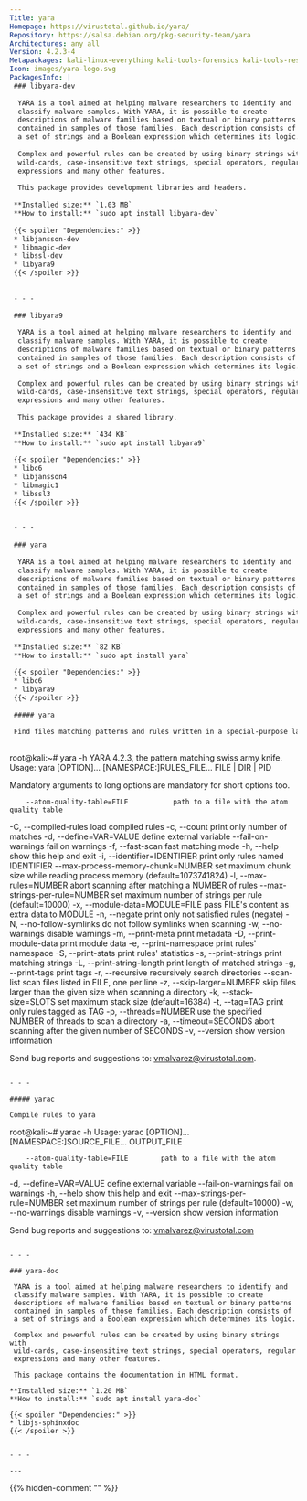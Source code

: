 ```yaml
---
Title: yara
Homepage: https://virustotal.github.io/yara/
Repository: https://salsa.debian.org/pkg-security-team/yara
Architectures: any all
Version: 4.2.3-4
Metapackages: kali-linux-everything kali-tools-forensics kali-tools-respond 
Icon: images/yara-logo.svg
PackagesInfo: |
 ### libyara-dev
 
  YARA is a tool aimed at helping malware researchers to identify and
  classify malware samples. With YARA, it is possible to create
  descriptions of malware families based on textual or binary patterns
  contained in samples of those families. Each description consists of
  a set of strings and a Boolean expression which determines its logic.
   
  Complex and powerful rules can be created by using binary strings with
  wild-cards, case-insensitive text strings, special operators, regular
  expressions and many other features.
   
  This package provides development libraries and headers.
 
 **Installed size:** `1.03 MB`  
 **How to install:** `sudo apt install libyara-dev`  
 
 {{< spoiler "Dependencies:" >}}
 * libjansson-dev
 * libmagic-dev
 * libssl-dev
 * libyara9 
 {{< /spoiler >}}
 
 
 - - -
 
 ### libyara9
 
  YARA is a tool aimed at helping malware researchers to identify and
  classify malware samples. With YARA, it is possible to create
  descriptions of malware families based on textual or binary patterns
  contained in samples of those families. Each description consists of
  a set of strings and a Boolean expression which determines its logic.
   
  Complex and powerful rules can be created by using binary strings with
  wild-cards, case-insensitive text strings, special operators, regular
  expressions and many other features.
   
  This package provides a shared library.
 
 **Installed size:** `434 KB`  
 **How to install:** `sudo apt install libyara9`  
 
 {{< spoiler "Dependencies:" >}}
 * libc6 
 * libjansson4 
 * libmagic1 
 * libssl3 
 {{< /spoiler >}}
 
 
 - - -
 
 ### yara
 
  YARA is a tool aimed at helping malware researchers to identify and
  classify malware samples. With YARA, it is possible to create
  descriptions of malware families based on textual or binary patterns
  contained in samples of those families. Each description consists of
  a set of strings and a Boolean expression which determines its logic.
   
  Complex and powerful rules can be created by using binary strings with
  wild-cards, case-insensitive text strings, special operators, regular
  expressions and many other features.
 
 **Installed size:** `82 KB`  
 **How to install:** `sudo apt install yara`  
 
 {{< spoiler "Dependencies:" >}}
 * libc6 
 * libyara9 
 {{< /spoiler >}}
 
 ##### yara
 
 Find files matching patterns and rules written in a special-purpose language.
 
 ```
 root@kali:~# yara -h
 YARA 4.2.3, the pattern matching swiss army knife.
 Usage: yara [OPTION]... [NAMESPACE:]RULES_FILE... FILE | DIR | PID
 
 Mandatory arguments to long options are mandatory for short options too.
 
        --atom-quality-table=FILE           path to a file with the atom quality table
   -C,  --compiled-rules                    load compiled rules
   -c,  --count                             print only number of matches
   -d,  --define=VAR=VALUE                  define external variable
        --fail-on-warnings                  fail on warnings
   -f,  --fast-scan                         fast matching mode
   -h,  --help                              show this help and exit
   -i,  --identifier=IDENTIFIER             print only rules named IDENTIFIER
        --max-process-memory-chunk=NUMBER   set maximum chunk size while reading process memory (default=1073741824)
   -l,  --max-rules=NUMBER                  abort scanning after matching a NUMBER of rules
        --max-strings-per-rule=NUMBER       set maximum number of strings per rule (default=10000)
   -x,  --module-data=MODULE=FILE           pass FILE's content as extra data to MODULE
   -n,  --negate                            print only not satisfied rules (negate)
   -N,  --no-follow-symlinks                do not follow symlinks when scanning
   -w,  --no-warnings                       disable warnings
   -m,  --print-meta                        print metadata
   -D,  --print-module-data                 print module data
   -e,  --print-namespace                   print rules' namespace
   -S,  --print-stats                       print rules' statistics
   -s,  --print-strings                     print matching strings
   -L,  --print-string-length               print length of matched strings
   -g,  --print-tags                        print tags
   -r,  --recursive                         recursively search directories
        --scan-list                         scan files listed in FILE, one per line
   -z,  --skip-larger=NUMBER                skip files larger than the given size when scanning a directory
   -k,  --stack-size=SLOTS                  set maximum stack size (default=16384)
   -t,  --tag=TAG                           print only rules tagged as TAG
   -p,  --threads=NUMBER                    use the specified NUMBER of threads to scan a directory
   -a,  --timeout=SECONDS                   abort scanning after the given number of SECONDS
   -v,  --version                           show version information
 
 Send bug reports and suggestions to: vmalvarez@virustotal.com.
 ```
 
 - - -
 
 ##### yarac
 
 Compile rules to yara
 
 ```
 root@kali:~# yarac -h
 Usage: yarac [OPTION]... [NAMESPACE:]SOURCE_FILE... OUTPUT_FILE
 
        --atom-quality-table=FILE        path to a file with the atom quality table
   -d,  --define=VAR=VALUE               define external variable
        --fail-on-warnings               fail on warnings
   -h,  --help                           show this help and exit
        --max-strings-per-rule=NUMBER    set maximum number of strings per rule (default=10000)
   -w,  --no-warnings                    disable warnings
   -v,  --version                        show version information
 
 Send bug reports and suggestions to: vmalvarez@virustotal.com
 ```
 
 - - -
 
 ### yara-doc
 
  YARA is a tool aimed at helping malware researchers to identify and
  classify malware samples. With YARA, it is possible to create
  descriptions of malware families based on textual or binary patterns
  contained in samples of those families. Each description consists of
  a set of strings and a Boolean expression which determines its logic.
   
  Complex and powerful rules can be created by using binary strings with
  wild-cards, case-insensitive text strings, special operators, regular
  expressions and many other features.
   
  This package contains the documentation in HTML format.
 
 **Installed size:** `1.20 MB`  
 **How to install:** `sudo apt install yara-doc`  
 
 {{< spoiler "Dependencies:" >}}
 * libjs-sphinxdoc 
 {{< /spoiler >}}
 
 
 - - -
 
---
```

{{% hidden-comment "<!--Do not edit anything above this line-->" %}}
